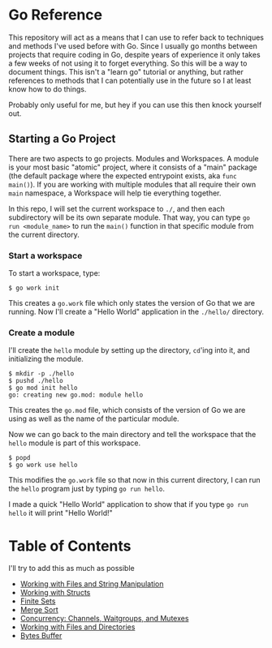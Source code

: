 # Go Reference

This repository will act as a means that I can use to refer back to techniques and methods I've used before with Go. Since I usually go months between projects that require coding in Go, despite years of experience it only takes a few weeks of not using it to forget everything. So this will be a way to document things. This isn't a "learn go" tutorial or anything, but rather references to methods that I can potentially use in the future so I at least know how to do things.

Probably only useful for me, but hey if you can use this then knock yourself out.

## Starting a Go Project

There are two aspects to go projects. Modules and Workspaces. A module is your most basic "atomic" project, where it consists of a "main" package (the default package where the expected entrypoint exists, aka `func main()`). If you are working with multiple modules that all require their own `main` namespace, a Workspace will help tie everything together.

In this repo, I will set the current workspace to `./`, and then each subdirectory will be its own separate module. That way, you can type `go run <module_name>` to run the `main()` function in that specific module from the current directory.

### Start a workspace

To start a workspace, type:

```terminal
$ go work init
```

This creates a `go.work` file which only states the version of Go that we are running. Now I'll create a "Hello World" application in the `./hello/` directory.

### Create a module

I'll create the `hello` module by setting up the directory, `cd`'ing into it, and initializing the module.

```terminal
$ mkdir -p ./hello
$ pushd ./hello
$ go mod init hello
go: creating new go.mod: module hello
```

This creates the `go.mod` file, which consists of the version of Go we are using as well as the name of the particular module.

Now we can go back to the main directory and tell the workspace that the `hello` module is part of this workspace.

```terminal
$ popd
$ go work use hello
```

This modifies the `go.work` file so that now in this current directory, I can run the `hello` program just by typing `go run hello`.

I made a quick "Hello World" application to show that if you type `go run hello` it will print "Hello World!"

# Table of Contents

I'll try to add this as much as possible

- [Working with Files and String Manipulation](./filesandstrings/)
- [Working with Structs](./structs/)
- [Finite Sets](./finitesets/)
- [Merge Sort](./mergesort/)
- [Concurrency: Channels, Waitgroups, and Mutexes](./channels/)
- [Working with Files and Directories](./files/)
- [Bytes Buffer](./buffers)